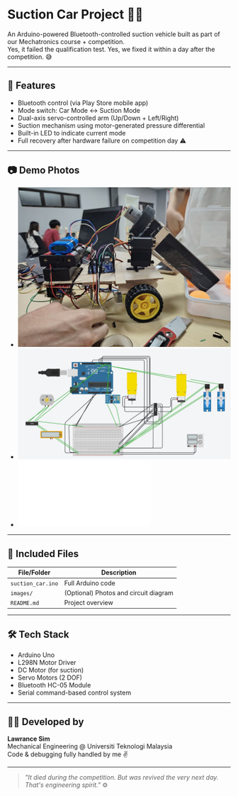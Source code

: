 # Suction Car Project 🚗🧲

An Arduino-powered Bluetooth-controlled suction vehicle built as part of our Mechatronics course + competition.  
Yes, it failed the qualification test. Yes, we fixed it within a day after the competition. 😅

---

## 🔧 Features
- Bluetooth control (via Play Store mobile app)
- Mode switch: Car Mode ↔ Suction Mode
- Dual-axis servo-controlled arm (Up/Down + Left/Right)
- Suction mechanism using motor-generated pressure differential
- Built-in LED to indicate current mode
- Full recovery after hardware failure on competition day ⚠️

---

## 📷 Demo Photos
- ![Demo Photo](images/Demo_Pic.jpg)
- ![Circuit_Diagram](images/Circuit_Diagram.jpg)
- ![Circuit_Schematic](docs/Circuit_Schematic.pdf)
---

## 📁 Included Files
| File/Folder | Description |
|-------------|-------------|
| `suction_car.ino` | Full Arduino code |
| `images/` | (Optional) Photos and circuit diagram |
| `README.md` | Project overview |

---

## 🛠️ Tech Stack
- Arduino Uno
- L298N Motor Driver
- DC Motor (for suction)
- Servo Motors (2 DOF)
- Bluetooth HC-05 Module
- Serial command-based control system

---

## 👨‍💻 Developed by
**Lawrance Sim**  
Mechanical Engineering @ Universiti Teknologi Malaysia  
Code & debugging fully handled by me ✌️

---

> _"It died during the competition. But was revived the very next day. That's engineering spirit."_ ⚙️
